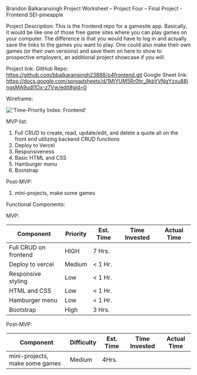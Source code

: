 Brandon Balkaransingh
Project Worksheet – Project Four – Final Project - Frontend
SEI-pineapple

Project Description:
This is the frontend repo for a gamesite app. Basically, it would be like one of those free game sites where you can play games on your computer. The difference is that you would have to log in and actually save the links to the games you want to play. One could also make their own games (or their own versions) and save them on here to show to prospective employers, an additional project showcase if you will.



Project link: 
GitHub Repo: https://github.com/bbalkaransingh23888/p4frontend.git
Google Sheet link: https://docs.google.com/spreadsheets/d/1MiYUM5Rr0hr_9kbYVNgYzxu88jngsMA9udl1Ox-z7Vw/edit#gid=0


Wireframe:
 

!['Time-Priority Index: Frontend'](/Users/marilynbalkaransingh/Documents/Project4/p4frontend/p4-frontend-img/time-priority-matrix_frontend.jpg)
 
MVP list:
1)	Full CRUD to create, read, update/edit, and delete a quote all on the front end utilizing backend CRUD functions
2)	Deploy to Vercel
3)	Responsiveness 
4)	Basic HTML and CSS
5)	Hamburger menu
6)  Bootstrap



Post-MVP: 
1)	mini-projects, make some games


Functional Components: 

MVP:

|Component|Priority|Est. Time|Time Invested|Actual Time|
|---------|--------|---------|-------------|-----------|
|Full CRUD on frontend|HIGH|7 Hrs.||| 		
|Deploy to vercel|Medium|< 1 Hr.||| 		
|Responsive styling|Low|< 1 Hr.||| 		
|HTML and CSS|Low|< 1 Hr.||| 		
|Hamburger menu|Low|< 1 Hr.|||
|Bootstrap|High|3 Hrs.|||	
		

Post-MVP:

|Component|Difficulty|Est. Time|Time Invested|Actual Time|
|---------|--------------------|---------|-------------|-----------|
|mini-projects, make some games|Medium|4Hrs.|||
